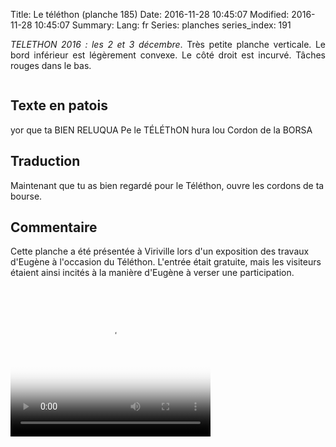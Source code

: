 Title: Le téléthon (planche 185)
Date: 2016-11-28 10:45:07
Modified: 2016-11-28 10:45:07
Summary: 
Lang: fr
Series: planches
series_index: 191

<p style="text-align:justify;"><em>TELETHON 2016 : les 2 et 3
décembre</em>. Très petite planche verticale. Le bord inférieur est
légèrement convexe. Le côté droit est incurvé. Tâches rouges dans le
bas.</p>

<figure class="image-block" style="float: center;">
  <img alt="" src="{static}/images/planche_185.png">
  <figcaption style="max-width: 219px"></figcaption>
</figure>

## Texte en patois

yor que ta BIEN RELUQUA Pe le TÉLÉThON hura lou Cordon de la BORSA

## Traduction

Maintenant que tu as bien regardé pour le Téléthon, ouvre les cordons
de ta bourse.

## Commentaire

Cette planche a été présentée à Viriville lors d'un exposition des
travaux d'Eugène à l'occasion du Téléthon. L'entrée était gratuite,
mais les visiteurs étaient ainsi incités à la manière d'Eugène à
verser une participation.

<video width="320" height="240" controls
  poster="{static}/images/thumbnails/video_185.jpg">
  <source src="https://d1njpgd0ygatdn.cloudfront.net/video_185.mp4" type="video/mp4">
</video>
